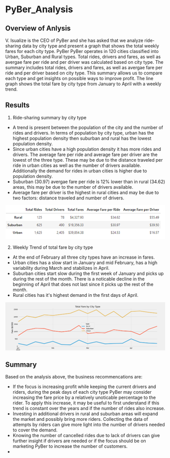 # PyBer_Analysis

## Overview of Anlysis
V. Isualize is the CEO of PyBer and she has asked that we analyze ride-sharing data by city type and present a graph that shows the total weekly fares for each city type. PyBer 
PyBer operates in 120 cities classified into Urban, Suburban and Rural types. Total rides, drivers and fares, as well as avergae fare per ride and per driver was calculated based on city type. 
The summary includes total rides, drivers and fares, as well as avergae fare per ride and per driver based on city type. This summary allows us to compare each type and get insights on possible ways to improve profit. The line graph shows the total fare by city type from January to April with a weekly trend. 
## Results
1. Ride-sharing summary by city type
- A trend is present between the population of the city and the number of rides and drivers. In terms of population by city type, urban has the highest population density then suburban and rural has the lowest population density.
- Since urban cities have a high population density it has more rides and drivers. The average fare per ride and average fare per driver are the lowest of the three type. These may be due to the distance traveled per ride in urban cities as well as the number of drivers available. Additionally the demand for rides in urban cities is higher due to population density. 
- Suburban (30.97) avergae fare per ride is 12% lower than in rural (34.62) areas, this may be due to the number of drivers available.
- Average fare per driver is the highest in rural cities and may be due to two factors: distance traveled and number of drivers. 

 ![Alt text](https://github.com/Jimena-QM/PyBer_Analysis/blob/main/analysis/ride_sharing_summary.PNG "PyBer Ride-Sharing Summary by City Type")
 
 2. Weekly Trend of total fare by city type
 -  At the end of February all three city types have an increase in fares.
 -  Urban cities has a slow start in January and mid February, has a high variability during March and stabilizes in April.
 -  Suburban cities start slow during the first week of January and picks up during the rest of the month. There is a noticable decline in the beginning of April that does not last since it picks up the rest of the month. 
 -  Rural cities has it's highest demand in the first days of April. 
 
 ![Alt text](https://github.com/Jimena-QM/PyBer_Analysis/blob/main/analysis/PyBer_fare_summary.png "Total Fare by City Type Graph") 





## Summary
Based on the analysis above, the business recommencations are: 

- If the focus is increasing profit while keeping the current drivers and riders, during the peak days of each city type PyBer may consider increasing the fare price by a relatively unoticable percentage to the rider. To apply this increase, it may be useful to first understand if this trend is constant over the years and if the number of rides also increase. 
- Investing in additional drivers in rural and suburban areas will expand the market and possibly bring more riders. Collecting the data of attempts by riders can give more light into the number of drivers needed to cover the demand.
- Knowing the number of cancelled rides due to lack of drivers can give further insight if drivers are needed or if the focus should be on marketing PyBer to increase the number of customers. 
- 



